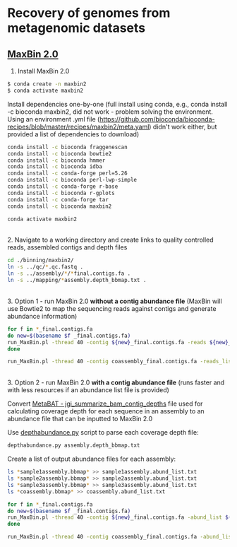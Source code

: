 # Recovery of genomes from metagenomic datasets

## [MaxBin 2.0](https://academic.oup.com/bioinformatics/article/32/4/605/1744462?login=true)

1. Install MaxBin 2.0

```bash
$ conda create -n maxbin2
$ conda activate maxbin2
```

Install dependencies one-by-one (full install using conda, e.g., conda install -c bioconda maxbin2, did not work - problem solving the environment. Using an environment .yml file (https://github.com/bioconda/bioconda-recipes/blob/master/recipes/maxbin2/meta.yaml) didn't work either, but provided a list of dependencies to download)

```bash
conda install -c bioconda fraggenescan
conda install -c bioconda bowtie2
conda install -c bioconda hmmer
conda install -c bioconda idba
conda install -c conda-forge perl=5.26
conda install -c bioconda perl-lwp-simple
conda install -c conda-forge r-base
conda install -c bioconda r-gplots
conda install -c conda-forge tar
conda install -c bioconda maxbin2
```

```bash
conda activate maxbin2
```

\
2. Navigate to a working directory and create links to quality controlled reads, assembled contigs and depth files

```bash
cd ./binning/maxbin2/
ln -s ../qc/*.qc.fastq .
ln -s ../assembly/*/*final.contigs.fa .
ln -s ../mapping/*assembly.depth_bbmap.txt .
```

\
3. Option 1 - run MaxBin 2.0 **without a contig abundance file** (MaxBin will use Bowtie2 to map the sequencing reads against contigs and generate abundance information)

```bash
for f in *_final.contigs.fa
do new=$(basename $f _final.contigs.fa)
run_MaxBin.pl -thread 40 -contig ${new}_final.contigs.fa -reads ${new}_pass_1.qc.fastq -reads2 ${new}_pass_2.qc.fastq -out ${new} >& ${new}.maxbin2.log.txt
done

run_MaxBin.pl -thread 40 -contig coassembly_final.contigs.fa -reads_list reads_list -out coassembly >& coassembly.maxbin2.log.txt
```

\
3. Option 2 - run MaxBin 2.0 **with a contig abundance file** (runs faster and with less resources if an abundance list file is provided)

Convert [MetaBAT - jgi_summarize_bam_contig_depths](https://bitbucket.org/berkeleylab/metabat/src/master/) file used for calculating coverage depth for each sequence in an assembly to an abundance file that can be inputted to MaxBin 2.0

Use [depthabundance.py](https://github.com/dgittins/Metagenomics/blob/main/depthabundance.py) script to parse each coverage depth file:

```bash
depthabundance.py assembly.depth_bbmap.txt
```

Create a list of output abundance files for each assembly:

```bash
ls *sample1assembly.bbmap* >> sample1assembly.abund_list.txt
ls *sample2assembly.bbmap* >> sample2assembly.abund_list.txt
ls *sample3assembly.bbmap* >> sample3assembly.abund_list.txt
ls *coassembly.bbmap* >> coassembly.abund_list.txt
```

```bash
for f in *_final.contigs.fa
do new=$(basename $f _final.contigs.fa)
run_MaxBin.pl -thread 40 -contig ${new}_final.contigs.fa -abund_list ${new}assembly.abund_list.txt -out ${new}wdepth >& ${new}.maxbin2wdepth.log.txt
done

run_MaxBin.pl -thread 40 -contig coassembly_final.contigs.fa -abund_list coassembly.abund_list.txt -out coassemblywdepth >& coassembly.maxbin2wdepth.log.txt
```

